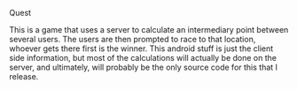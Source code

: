 Quest

This is a game that uses a server to calculate an intermediary point between several users.
The users are then prompted to race to that location, whoever gets there first is the winner.
This android stuff is just the client side information, but most of the calculations will actually
be done on the server, and ultimately, will probably be the only source code for this that I release.



